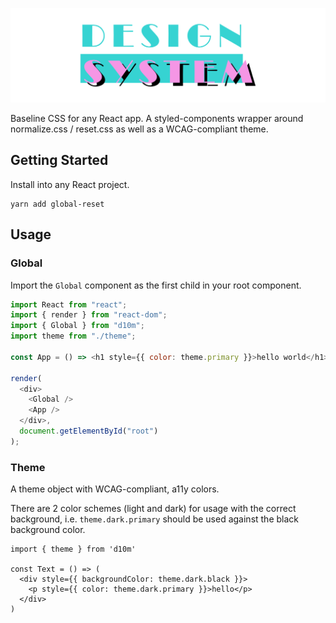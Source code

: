 ![](./banner.png)

Baseline CSS for any React app. A styled-components wrapper around normalize.css / reset.css as well as a WCAG-compliant theme.

## Getting Started

Install into any React project.

```
yarn add global-reset
```

## Usage

### Global

Import the `Global` component as the first child in your root component.

```javascript
import React from "react";
import { render } from "react-dom";
import { Global } from "d10m";
import theme from "./theme";

const App = () => <h1 style={{ color: theme.primary }}>hello world</h1>;

render(
  <div>
    <Global />
    <App />
  </div>,
  document.getElementById("root")
);
```

### Theme

A theme object with WCAG-compliant, a11y colors.

There are 2 color schemes (light and dark) for usage with the correct background, i.e. `theme.dark.primary` should be used against the black background color.

```
import { theme } from 'd10m'

const Text = () => (
  <div style={{ backgroundColor: theme.dark.black }}>
    <p style={{ color: theme.dark.primary }}>hello</p>
  </div>
)
```
